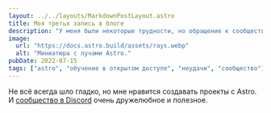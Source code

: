 ```yaml
---
layout: ../../layouts/MarkdownPostLayout.astro
title: Моя третья запись в блоге
description: "У меня были некоторые трудности, но обращение к сообществу за помощью действительно помогло!"
image:
  url: "https://docs.astro.build/assets/rays.webp"
  alt: "Миниатюра с лучами Astro."
pubDate: 2022-07-15
tags: ["astro", "обучение в открытом доступе", "неудачи", "сообщество"]
---
```


Не всё всегда шло гладко, но мне нравится создавать проекты с Astro. И [сообщество в Discord](https://astro.build/chat) очень дружелюбное и полезное.
